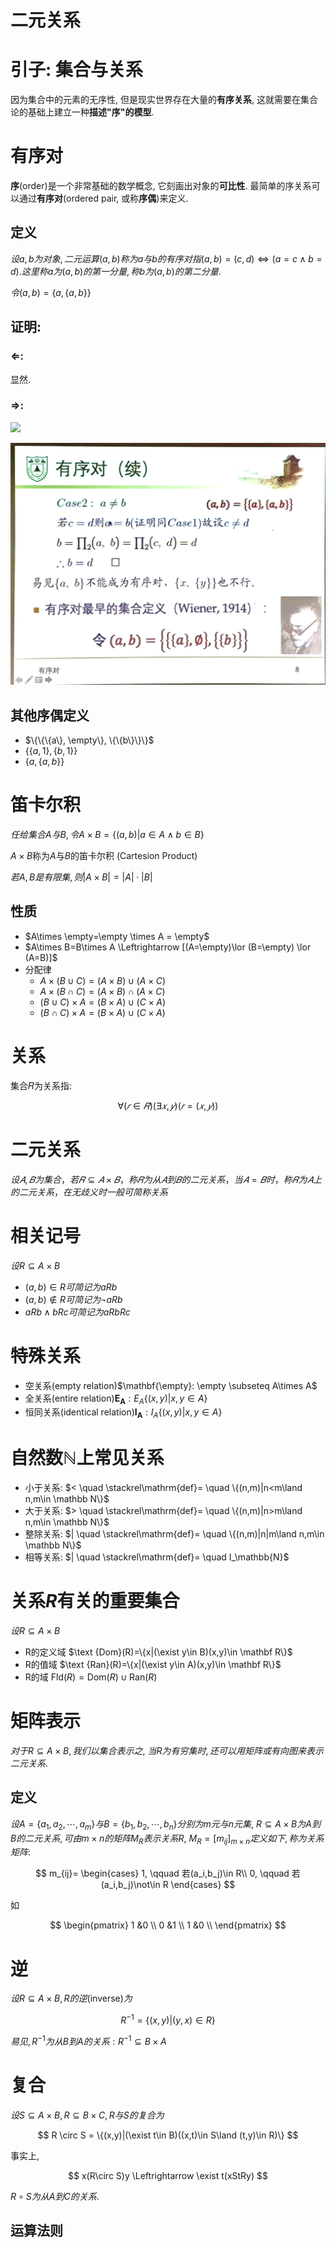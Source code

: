 # 二元关系

# 引子: 集合与关系

因为集合中的元素的无序性, 但是现实世界存在大量的**有序关系**, 这就需要在集合论的基础上建立一种**描述"序"的模型**.

# 有序对

**序**(order)是一个非常基础的数学概念, 它刻画出对象的**可比性**. 最简单的序关系可以通过**有序对**(ordered pair, 或称**序偶**)来定义.

## 定义

$设a, b为对象, 二元运算(a, b)称为a与b的有序对指(a, b)= (c,d)\Leftrightarrow (a=c \land b=d). 这里称a为(a, b)的第一分量, 称b为(a,b)的第二分量.$

$令(a, b)=\{{a}, \{a, b\}\}$

## 证明:

### $\Leftarrow$:

显然.

### $\Rightarrow$:

![](2020-10-22-11-56-59.png)

![](2020-10-22-12-00-52.png)

## 其他序偶定义

* $\{\{\{a\}, \empty\}, \{\{b\}\}\}$
* $\{\{a,1\},\{b, 1\}\}$
* $\{a,\{a,b\}\}$

# 笛卡尔积

$任给集合A与B, 令A\times B=\{(a,b)|a\in A \land  b\in B\}$

$A\times B$称为$A$与$B$的笛卡尔积 (Cartesion Product)

$若A,B是有限集, 则|A\times B|=|A|\cdot |B|$

## 性质

* $A\times \empty=\empty \times A = \empty$
* $A\times B=B\times A \Leftrightarrow [(A=\empty)\lor (B=\empty) \lor (A=B)]$
* 分配律
  * $A\times(B\cup C)=(A\times B)\cup(A\times C)$
  * $A\times(B\cap C)=(A\times B)\cap(A\times C)$
  * $(B\cup C)\times A=(B\times A)\cup(C\times A)$
  * $(B\cap C)\times A=(B\times A)\cup(C\times A)$


# 关系

集合𝑅为关系指:

$$
∀(𝑟∈𝑅)(∃𝑥,𝑦)(𝑟=(𝑥,𝑦))
$$


# ⼆元关系

$设𝐴,𝐵为集合，若𝑅⊆𝐴×𝐵， 称𝑅为从𝐴到𝐵的二元关系，当𝐴=𝐵时，称𝑅为𝐴 上的二元关系，在无歧义时一般可简称关系$

# 相关记号

$设R\subseteq A\times B$

* $(a, b)\in R 可简记为aRb$
* $(a, b)\not\in R 可简记为\lnot aRb$
* $aRb \land bRc 可简记为aRbRc$

# 特殊关系

* 空关系(empty relation)$\mathbf{\empty}: \empty \subseteq A\times A$
* 全关系(entire relation)$\mathbf{E_A}: E_A\{(x,y)|x,y\in A\}$
* 恒同关系(identical relation)$\mathbf{I_A}: I_A \{(x,y)|x,y\in A\}$

# 自然数$\mathbb{N}$上常见关系

* 小于关系: $< \quad \stackrel\mathrm{def}= \quad \{(n,m)|n<m\land n,m\in \mathbb N\}$
* 大于关系: $> \quad \stackrel\mathrm{def}= \quad \{(n,m)|n>m\land n,m\in \mathbb N\}$
* 整除关系: $| \quad \stackrel\mathrm{def}= \quad \{(n,m)|n|m\land n,m\in \mathbb N\}$
* 相等关系: $| \quad \stackrel\mathrm{def}= \quad I_\mathbb{N}$

# 关系$R$有关的重要集合

$设R\subseteq A\times B$

* R的定义域 $\text {Dom}(R)=\{x|(\exist y\in B)(x,y)\in \mathbf R\}$
* R的值域 $\text {Ran}(R)=\{x|(\exist y\in A)(x,y)\in \mathbf R\}$
* R的域 $\text {Fld}(R)=\text {Dom}(R)\cup \text {Ran}(R)$

# 矩阵表示

$对于R\subseteq A\times B, 我们以集合表示之,$
$当R为有穷集时, 还可以用矩阵或有向图来表示二元关系.$

## 定义

$设A=\{a_1,a_2,\cdots,a_m\}与B=\{b_1,b_2,\cdots,b_n\}分别为m元与n元集,$
$R\subseteq A\times B为A到B的二元关系, 可由m\times n的矩阵M_R表示关系R,$
$M_R=[m_{ij}]_{m\times n}定义如下, 称为关系矩阵:$

$$
m_{ij}=
\begin{cases}
1, \qquad 若(a_i,b_j)\in R\\
0, \qquad 若(a_i,b_j)\not\in R
\end{cases}
$$

如

$$
\begin{pmatrix}
1 &0 \\
0 &1 \\
1 &0 \\
\end{pmatrix}
$$

# 逆

$设R\subseteq A\times B, R的逆(\text{inverse})为$

$$
R^{-1}=\{(x,y)|(y,x)\in R\}
$$

$易见, R^{-1}为从B到A的关系: R^{-1}\subseteq B\times A$

# 复合

$设S\subseteq A\times B, R\subseteq B\times C, R与S的复合为$

$$
R \circ S = \{(x,y)|(\exist t\in B)((x,t)\in S\land (t,y)\in R)\}
$$

事实上,

$$
x(R\circ S)y \Leftrightarrow \exist t(xStRy)
$$

$R\circ S 为从A到C的关系$.

## 运算法则

